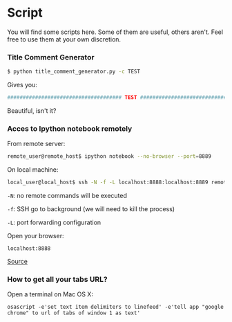 # Script

You will find some scripts here. Some of them are useful, others aren't. Feel free to use them at your own discretion.

### Title Comment Generator

```bash
$ python title_comment_generator.py -c TEST
```

Gives you:

```bash
##################################### TEST #####################################
```

Beautiful, isn't it?

### Acces to Ipython notebook remotely

From remote server:

```bash
remote_user@remote_host$ ipython notebook --no-browser --port=8889
```

On local machine:

```bash
local_user@local_host$ ssh -N -f -L localhost:8888:localhost:8889 remote_user@remote_host
```

`-N`: no remote commands will be executed

`-f`: SSH go to background (we will need to kill the process)

`-L`: port forwarding configuration

Open your browser:

```
localhost:8888
```
[Source](https://coderwall.com/p/ohk6cg/remote-access-to-ipython-notebooks-via-ssh)

### How to get all your tabs URL?

Open a terminal on Mac OS X:

```
osascript -e'set text item delimiters to linefeed' -e'tell app "google chrome" to url of tabs of window 1 as text'
```

